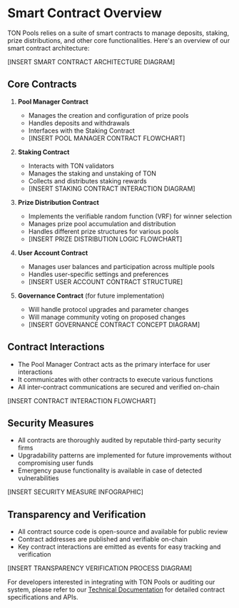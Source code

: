 # Smart Contract Overview

TON Pools relies on a suite of smart contracts to manage deposits, staking, prize distributions, and other core functionalities. Here's an overview of our smart contract architecture:

[INSERT SMART CONTRACT ARCHITECTURE DIAGRAM]

## Core Contracts

1. **Pool Manager Contract**
   - Manages the creation and configuration of prize pools
   - Handles deposits and withdrawals
   - Interfaces with the Staking Contract
   - [INSERT POOL MANAGER CONTRACT FLOWCHART]

2. **Staking Contract**
   - Interacts with TON validators
   - Manages the staking and unstaking of TON
   - Collects and distributes staking rewards
   - [INSERT STAKING CONTRACT INTERACTION DIAGRAM]

3. **Prize Distribution Contract**
   - Implements the verifiable random function (VRF) for winner selection
   - Manages prize pool accumulation and distribution
   - Handles different prize structures for various pools
   - [INSERT PRIZE DISTRIBUTION LOGIC FLOWCHART]

4. **User Account Contract**
   - Manages user balances and participation across multiple pools
   - Handles user-specific settings and preferences
   - [INSERT USER ACCOUNT CONTRACT STRUCTURE]

5. **Governance Contract** (for future implementation)
   - Will handle protocol upgrades and parameter changes
   - Will manage community voting on proposed changes
   - [INSERT GOVERNANCE CONTRACT CONCEPT DIAGRAM]

## Contract Interactions

- The Pool Manager Contract acts as the primary interface for user interactions
- It communicates with other contracts to execute various functions
- All inter-contract communications are secured and verified on-chain

[INSERT CONTRACT INTERACTION FLOWCHART]

## Security Measures

- All contracts are thoroughly audited by reputable third-party security firms
- Upgradability patterns are implemented for future improvements without compromising user funds
- Emergency pause functionality is available in case of detected vulnerabilities

[INSERT SECURITY MEASURE INFOGRAPHIC]

## Transparency and Verification

- All contract source code is open-source and available for public review
- Contract addresses are published and verifiable on-chain
- Key contract interactions are emitted as events for easy tracking and verification

[INSERT TRANSPARENCY VERIFICATION PROCESS DIAGRAM]

For developers interested in integrating with TON Pools or auditing our system, please refer to our [Technical Documentation](link-to-technical-docs) for detailed contract specifications and APIs.